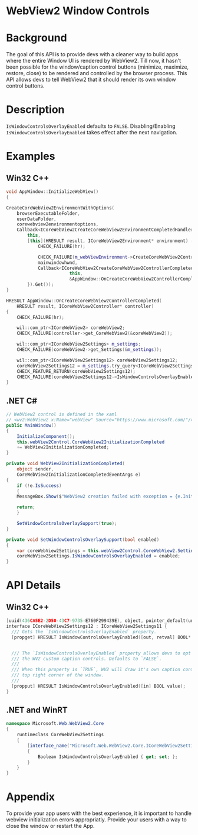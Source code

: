 WebView2 Window Controls
===

# Background
The goal of this API is to provide devs with a cleaner way to build apps where
the entire Window UI is rendered by WebView2. Till now, it hasn't been possible 
for the window/caption control buttons (minimize, maximize, restore, close) to 
be rendered and controlled by the browser process. This API allows devs to tell
WebView2 that it should render its own window control buttons.

# Description
`IsWindowControlsOverlayEnabled` defaults to `FALSE`. Disabling/Enabling 
`IsWindowControlsOverlayEnabled` takes effect after the next navigation.

# Examples

## Win32 C++
```cpp 
void AppWindow::InitializeWebView()   
{

CreateCoreWebView2EnvironmentWithOptions(
    browserExecutableFolder, 
    userDataFolder, 
    corewebview2environmentoptions,
    Callback<ICoreWebView2CreateCoreWebView2EnvironmentCompletedHandler>(
        this, 
        [this](HRESULT result, ICoreWebView2Environment* environment) -> {
            CHECK_FAILURE(hr);

            CHECK_FAILURE(m_webViewEnvironment->CreateCoreWebView2Controller(
            mainwindowhwnd, 
            Callback<ICoreWebView2CreateCoreWebView2ControllerCompletedHandler>(
                        this, 
                        &AppWindow::OnCreateCoreWebView2ControllerCompleted).Get()));
        }).Get());
}

HRESULT AppWindow::OnCreateCoreWebView2ControllerCompleted(
    HRESULT result, ICoreWebView2Controller* controller)
{
    CHECK_FAILURE(hr);

    wil::com_ptr<ICoreWebView2> coreWebView2;
    CHECK_FAILURE(controller->get_CoreWebView2(&coreWebView2));

    wil::com_ptr<ICoreWebView2Settings> m_settings;
    CHECK_FAILURE(coreWebView2->get_Settings(&m_settings));

    wil::com_ptr<ICoreWebView2Settings12> coreWebView2Settings12;
    coreWebView2Settings12 = m_settings.try_query<ICoreWebView2Settings12>();
    CHECK_FEATURE_RETURN(coreWebView2Settings12);
    CHECK_FAILURE(coreWebView2Settings12->IsWindowControlsOverlayEnabled(true));
}
```
## .NET C#
```c#
// WebView2 control is defined in the xaml
// <wv2:WebView2 x:Name="webView" Source="https://www.microsoft.com/"/>
public MainWindow() 
{
    InitializeComponent();
    this.webView2Control.CoreWebView2InitializationCompleted 
    += WebView2InitializationCompleted;
}

private void WebView2InitializationCompleted(
    object sender, 
    CoreWebView2InitializationCompletedEventArgs e)
{
    if (!e.IsSuccess)
    {
    MessageBox.Show($"WebView2 creation failed with exception = {e.InitializationException}");

    return;
    }

    SetWindowControlsOverlaySupport(true);
}

private void SetWindowControlsOverlaySupport(bool enabled)
{
    var coreWebView2Settings = this.webView2Control.CoreWebView2.Settings;
    coreWebView2Settings.IsWindowControlsOverlayEnabled = enabled;
}
```

# API Details
## Win32 C++
```cpp
[uuid(436CA5E2-2D50-43C7-9735-E760F299439E), object, pointer_default(unique)]
interface ICoreWebView2Settings12 : ICoreWebView2Settings11 {
  /// Gets the `IsWindowControlsOverlayEnabled` property.
  [propget] HRESULT IsWindowControlsOverlayEnabled([out, retval] BOOL* value);


  /// The `IsWindowControlsOverlayEnabled` property allows devs to opt in/out of using
  /// the WV2 custom caption controls. Defaults to `FALSE`.
  /// 
  /// When this property is `TRUE`, WV2 will draw it's own caption controls on the
  /// top right corner of the window.
  /// 
  [propput] HRESULT IsWindowControlsOverlayEnabled([in] BOOL value);
}
```

## .NET and WinRT
```c#
namespace Microsoft.Web.WebView2.Core
{
    runtimeclass CoreWebView2Settings
    {
        [interface_name("Microsoft.Web.WebView2.Core.ICoreWebView2Settings12")]
        {
            Boolean IsWindowControlsOverlayEnabled { get; set; };
        }
    }
}
```



# Appendix
To provide your app users with the best experience, it is important to handle webview 
initialization errors appropriatly. Provide your users with a way to close the window
or restart the App.
